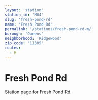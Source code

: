 ```yaml
---
layout: 'station'
station_id: 'M04'
slug: 'fresh-pond-rd'
name: 'Fresh Pond Rd'
permalink: '/stations/fresh-pond-rd-m/'
borough: 'Queens'
neighborhood: 'Ridgewood'
zip_code: '11385'
routes:
  - M
---
```

# Fresh Pond Rd

Station page for Fresh Pond Rd.
